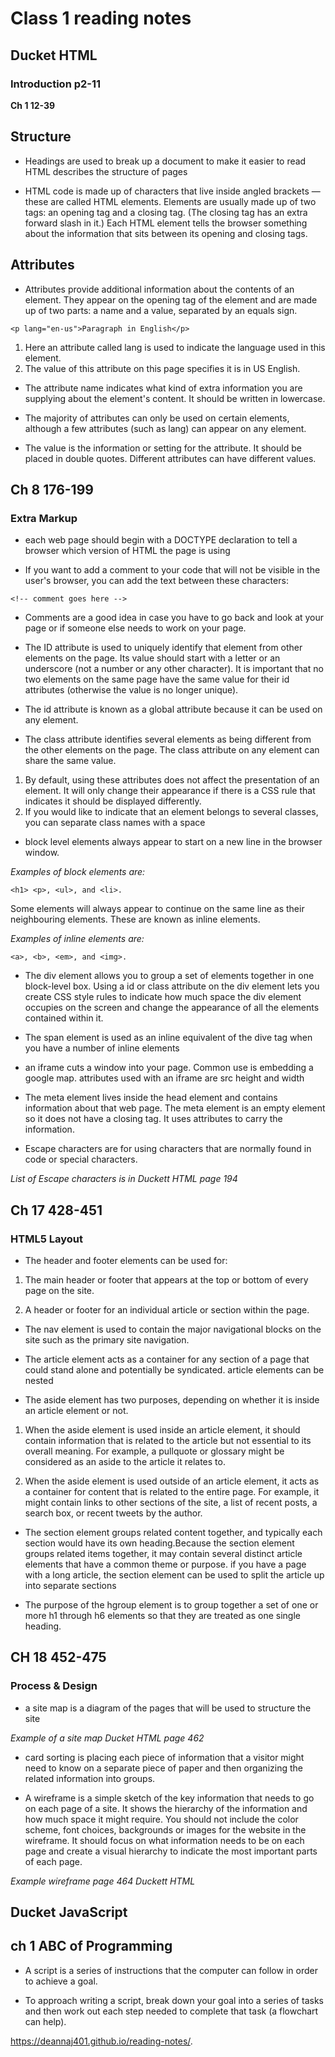 # Class 1 reading notes

## Ducket HTML

### Introduction p2-11

**Ch 1
12-39**

## Structure

* Headings are used to break up a document to make it easier to read
HTML describes the structure of pages

* HTML code is made up of characters that live inside angled
brackets — these are called HTML elements. Elements are usually made up of two tags: an opening tag and a closing tag. (The closing tag has an extra forward slash in it.) Each HTML element tells the browser something about the information that sits between its opening and closing tags.

## Attributes

* Attributes provide additional information about the contents of an element. They appear on the opening tag of the element and are made up of two parts: a name and a value,
separated by an equals sign.

``` <p lang="en-us">Paragraph in English</p> ```

1.  Here an attribute called lang is used to indicate the language used in this element. 
1. The value of this attribute on this page specifies it is in US English.

* The attribute name indicates what kind of extra information
you are supplying about the element's content. It should be
written in lowercase.

* The majority of attributes can only be used on certain elements, although a few attributes (such as lang)
can appear on any element.

* The value is the information or setting for the attribute. It
should be placed in double quotes. Different attributes can
have different values.

## Ch 8 176-199
### Extra Markup

* each web page should begin with a DOCTYPE declaration to tell a browser which version of HTML the page is using

* If you want to add a comment to your code that will not be
visible in the user's browser, you can add the text between these characters:

``` <!-- comment goes here --> ```

* Comments are a good idea in case you have to go back and look at your page or if someone else needs to work on your page.

* The ID attribute is used to uniquely identify that element
from other elements on the page. Its value should start with
a letter or an underscore (not a number or any other  character). It is important that no two elements on the same page have the same value for their id attributes (otherwise the value is no longer unique).

* The id attribute is known as a global attribute because it can be used on any element.

* The class attribute identifies several elements as being different from the other elements on the page. The class attribute on any element can share the same value.
1. By default, using these attributes does not affect the presentation of an element. It will only change their appearance if there is a CSS rule that indicates it should be
displayed differently.
1. If you would like to indicate that
an element belongs to several classes, you can separate class
names with a space

* block level elements always appear to start on a new line in the browser window.

*Examples of block elements are:*

``` <h1> <p>, <ul>, and <li>. ```

Some elements will always appear to continue on the
same line as their neighbouring elements. These are known as
inline elements.

*Examples of inline elements are:*

``` <a>, <b>, <em>, and <img>. ```

* The div element allows you to group a set of elements together in one block-level box.
Using a id or class attribute on the div element lets you create CSS style rules to indicate how much space the div element occupies on the screen and change the appearance of all the elements contained within it.

* The span element is used as an inline equivalent of the dive tag when you have a number of inline elements

* an iframe cuts a window into your page. Common use is embedding a google map. attributes used with an iframe are src height and width

* The meta element lives inside the head element and
contains information about that web page. The meta element is an empty element so it does not have a closing tag. It uses attributes to carry the information.

* Escape characters are for using characters that are normally found in code or special characters.

*List of Escape characters is in Duckett HTML page 194*



## Ch 17 428-451 
### HTML5 Layout

* The header and footer elements can be used for:

1.  The main header or footer that appears at the top or
bottom of every page on the site.

1.  A header or footer for an individual article or
section within the page.

* The nav element is used to contain the major navigational
blocks on the site such as the primary site navigation.

* The article element acts as a container for any section of a page that could stand alone and potentially be syndicated.
article elements can be nested

* The aside element has two purposes, depending on whether
it is inside an article element or not.
1.  When the  aside  element is used inside an article element, it should contain
information that is related to the article but not essential to its overall meaning. For example, a pullquote or glossary might be considered as an aside to the article it relates to.

1. When the aside element is used outside of an article element, it acts as a container for content that is related to the entire page. For example, it might contain links to other sections of the site, a list of recent posts, a search box, or recent tweets by the author.

* The section element groups related content together, and
typically each section would have its own heading.Because the section element groups related items together, it may contain several distinct article elements that have a common theme or purpose. if you have a page with a long article, the section element can be used to split the article up into
separate sections

* The purpose of the hgroup element is to group together a
set of one or more h1 through h6 elements so that they are
treated as one single heading.


## CH 18 452-475
### Process & Design

* a site map is a diagram of the pages that will be used to structure the site

*Example of a site map Ducket HTML page 462*

* card sorting is placing each piece of information that a
visitor might need to know on a separate piece of paper and
then organizing the related information into groups.

* A wireframe is a simple sketch of the key information that needs to go on each page of a site. It shows the hierarchy of the information and how much space it might require.
You should not include the color scheme, font choices,
backgrounds or images for the website in the wireframe.
It should focus on what information needs to be on
each page and create a visual hierarchy to indicate the most
important parts of each page.

*Example wireframe page 464 Duckett HTML*


## Ducket JavaScript

## ch 1 ABC of Programming

* A script is a series of instructions that the computer
can follow in order to achieve a goal.

* To approach writing a script, break down your goal into
a series of tasks and then work out each step needed
to complete that task (a flowchart can help).

 https://deannaj401.github.io/reading-notes/.